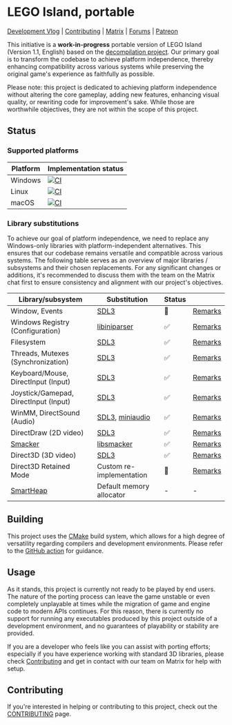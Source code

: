 # LEGO Island, portable

[Development Vlog](https://www.youtube.com/playlist?list=PLbpl-gZkNl2Db4xcAsT_xOfOwRk-2DPHL) | [Contributing](/CONTRIBUTING.md) | [Matrix](https://matrix.to/#/#isledecomp:matrix.org) | [Forums](https://forum.mattkc.com/viewforum.php?f=1) | [Patreon](https://www.patreon.com/mattkc)
  
This initiative is a **work-in-progress** portable version of LEGO Island (Version 1.1, English) based on the [decompilation project](https://github.com/isledecomp/isle). Our primary goal is to transform the codebase to achieve platform independence, thereby enhancing compatibility across various systems while preserving the original game's experience as faithfully as possible.

Please note: this project is dedicated to achieving platform independence without altering the core gameplay, adding new features, enhancing visual quality, or rewriting code for improvement's sake. While those are worthwhile objectives, they are not within the scope of this project.

## Status

### Supported platforms

| Platform | Implementation status |
| - | - | 
| Windows | [![CI](https://github.com/isledecomp/isle-portable/actions/workflows/ci.yml/badge.svg)](https://github.com/isledecomp/isle-portable/actions/workflows/ci.yml) | 
| Linux | [![CI](https://github.com/isledecomp/isle-portable/actions/workflows/ci.yml/badge.svg)](https://github.com/isledecomp/isle-portable/actions/workflows/ci.yml) |
| macOS | [![CI](https://github.com/isledecomp/isle-portable/actions/workflows/ci.yml/badge.svg)](https://github.com/isledecomp/isle-portable/actions/workflows/ci.yml) |

### Library substitutions

To achieve our goal of platform independence, we need to replace any Windows-only libraries with platform-independent alternatives. This ensures that our codebase remains versatile and compatible across various systems. The following table serves as an overview of major libraries / subsystems and their chosen replacements. For any significant changes or additions, it's recommended to discuss them with the team on the Matrix chat first to ensure consistency and alignment with our project's objectives.

| Library/subsystem | Substitution | Status | |
| - | - | - | - |
| Window, Events | [SDL3](https://www.libsdl.org/) | 🚧 | [Remarks](https://github.com/search?q=repo%3Aisledecomp%2Fisle-portable+%22%2F%2F+%5Blibrary%3Awindow%5D%22&type=code) |
| Windows Registry (Configuration) | [libiniparser](https://gitlab.com/iniparser/iniparser) | ✅ | [Remarks](https://github.com/search?q=repo%3Aisledecomp%2Fisle-portable+%22%2F%2F+%5Blibrary%3Aconfig%5D%22&type=code) |
| Filesystem | [SDL3](https://www.libsdl.org/) | ✅ | [Remarks](https://github.com/search?q=repo%3Aisledecomp%2Fisle-portable+%22%2F%2F+%5Blibrary%3Afilesystem%5D%22&type=code) |
| Threads, Mutexes (Synchronization) | [SDL3](https://www.libsdl.org/) | ✅ | [Remarks](https://github.com/search?q=repo%3Aisledecomp%2Fisle-portable+%22%2F%2F+%5Blibrary%3Asynchronization%5D%22&type=code) |
| Keyboard/Mouse, DirectInput (Input) | [SDL3](https://www.libsdl.org/) | ✅ | [Remarks](https://github.com/search?q=repo%3Aisledecomp%2Fisle-portable+%22%2F%2F+%5Blibrary%3Ainput%5D%22&type=code) |
| Joystick/Gamepad, DirectInput (Input) | [SDL3](https://www.libsdl.org/) | ✅ | [Remarks](https://github.com/search?q=repo%3Aisledecomp%2Fisle-portable+%22%2F%2F+%5Blibrary%3Ainput%5D%22&type=code) |
| WinMM, DirectSound (Audio) | [SDL3](https://www.libsdl.org/), [miniaudio](https://miniaud.io/) | ✅ | [Remarks](https://github.com/search?q=repo%3Aisledecomp%2Fisle-portable+%22%2F%2F+%5Blibrary%3Aaudio%5D%22&type=code) |
| DirectDraw (2D video) | [SDL3](https://www.libsdl.org/) | ✅ | [Remarks](https://github.com/search?q=repo%3Aisledecomp%2Fisle-portable+%22%2F%2F+%5Blibrary%3A2d%5D%22&type=code) |
| [Smacker](https://github.com/isledecomp/isle/tree/master/3rdparty/smacker) | [libsmacker](https://github.com/foxtacles/libsmacker) | ✅ | [Remarks](https://github.com/search?q=repo%3Aisledecomp%2Fisle-portable%20%22%2F%2F%20%5Blibrary%3Alibsmacker%5D%22&type=code) |
| Direct3D (3D video) | [SDL3](https://www.libsdl.org/) | ✅ | [Remarks](https://github.com/search?q=repo%3Aisledecomp%2Fisle-portable+%22%2F%2F+%5Blibrary%3A3d%5D%22&type=code) |
| Direct3D Retained Mode | Custom re-implementation | 🚧 | [Remarks](https://github.com/search?q=repo%3Aisledecomp%2Fisle-portable+%22%2F%2F+%5Blibrary%3Aretained%5D%22&type=code) |
| [SmartHeap](https://github.com/isledecomp/isle/tree/master/3rdparty/smartheap) | Default memory allocator | - | - |

## Building

This project uses the [CMake](https://cmake.org/) build system, which allows for a high degree of versatility regarding compilers and development environments. Please refer to the [GitHub action](/.github/workflows//build.yml) for guidance.

## Usage

As it stands, this project is currently not ready to be played by end users. The nature of the porting process can leave the game unstable or even completely unplayable at times while the migration of game and engine code to modern APIs continues. For this reason, there is currently no support for running any executables produced by this project outside of a development environment, and no guarantees of playability or stability are provided.

If you are a developer who feels like you can assist with porting efforts; especially if you have experience working with standard 3D libraries, please check <a href="#contributing">Contributing</a> and get in contact with our team on Matrix for help with setup.

## Contributing

If you're interested in helping or contributing to this project, check out the [CONTRIBUTING](/CONTRIBUTING.md) page.
